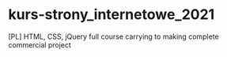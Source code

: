 # kurs-strony_internetowe_2021
[PL] HTML, CSS, jQuery full course carrying to making complete commercial project
